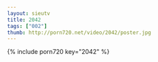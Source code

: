```yaml
--- 
layout: sieutv
title: 2042
tags: ["002"]
thumb: http://porn720.net/video/2042/poster.jpg
---
```

{% include porn720 key="2042" %} 
